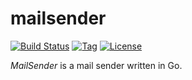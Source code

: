 # mailsender

[![Build Status](https://travis-ci.com/craftslab/mailsender.svg?branch=master)](https://travis-ci.com/craftslab/mailsender)
[![Tag](https://img.shields.io/github/tag/craftslab/mailsender.svg?color=brightgreen)](https://github.com/craftslab/mailsender/tags)
[![License](https://img.shields.io/github/license/craftslab/mailsender.svg?color=brightgreen)](https://github.com/craftslab/mailsender/blob/master/LICENSE)



*MailSender* is a mail sender written in Go.
